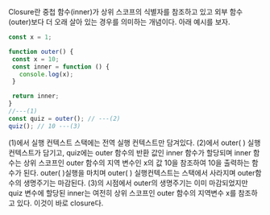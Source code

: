 Closure란 중첩 함수(inner)가 상위 스코프의 식별자를 참조하고 있고 외부 함수(outer)보다 더 오래 살아 있는 경우를 의미하는 개념이다.
아래 예시를 보자.
```js
const x = 1;

function outer() {
 const x = 10;
 const inner = function () {
   console.log(x);
 }

 return inner;
}
//---(1)
const quiz = outer(); // ---(2)
quiz(); // 10 ---(3)
```
(1)에서 실행 컨텍스트 스택에는 전역 실행 컨텍스트만 담겨있다.
(2)에서 outer( ) 실행 컨텍스트가 담기고, quiz에는 outer 함수의 반환 값인 inner 함수가 할당되며 inner 함수는 상위 스코프인 outer 함수의 지역 변수인 x의 값 10을 참조하여 10을 출력하는 함수가 된다. outer( )실행을 마치며 outer( ) 실행컨텍스트는 스택에서 사라지며 outer함수의 생명주기는 마감된다.
(3)의 시점에서 outer의 생명주기는 이미 마감되었지만 quiz 변수에 할당된 inner는 여전히 상위 스코프인 outer 함수의 지역변수 x를 참조하고 있다. 이것이 바로 closure다.